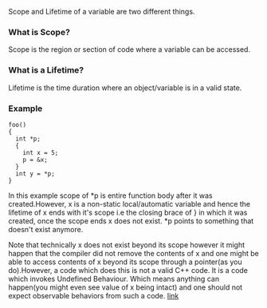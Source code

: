Scope and Lifetime of a variable are two different things.
### What is Scope?
Scope is the region or section of code where a variable can be accessed.
### What is a Lifetime?
Lifetime is the time duration where an object/variable is in a valid state.

### Example
```
foo()
{
  int *p;
  {
    int x = 5; 
    p = &x;
  }
  int y = *p;
}
```
In this example scope of *p is entire function body after it was created.However, x is a non-static local/automatic variable and hence the lifetime of x ends with it's scope i.e the closing brace of } in which it was created, once the scope ends x does not exist. *p points to something that doesn't exist anymore.

Note that technically x does not exist beyond its scope however it might happen that the compiler did not remove the contents of x and one might be able to access contents of x beyond its scope through a pointer(as you do).However, a code which does this is not a valid C++ code. It is a code which invokes Undefined Behaviour. Which means anything can happen(you might even see value of x being intact) and one should not expect observable behaviors from such a code. [link](https://stackoverflow.com/questions/11137516/scope-vs-lifetime-of-variable)
